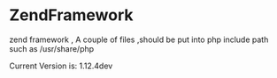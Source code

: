 ZendFramework
=============

zend framework  , A couple of files ,should be put into php include path such as /usr/share/php 

Current Version is: 1.12.4dev
